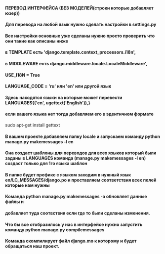 #### ПЕРЕВОД ИНТЕРФЕЙСА (БЕЗ МОДЕЛЕЙ(строки которые добавляет юзер))
#### Для перевода на любой язык нужно сделать настройки в settings.py
#### Все настройки основные уже сделаны нужно просто проверить что они такие как описаны ниже 
#### в TEMPLATE есть 'django.template.context_processors.i18n',
#### в MIDDLEWARE есть django.middleware.locale.LocaleMiddleware',
#### USE_I18N = True
#### LANGUAGE_CODE = 'ru' или 'en' или другой язык
#### Здесь находятся языки на которые может перевести LANGUAGES{('en', ugettext('English')),} 
#### если вашего языка нет тогда добавляем его в эдентичном формате

sudo apt-get install gettext

#### В вашем проекте добавляем папку locale и запускаем команду  python manage.py makemessages -l en
#### Она создаст шаблоны для переводов для всех языков который были заданы в LANGUAGES команда (manage.py makemessages -l en) создаст только для 1го языка шаблон
#### В папке будет префикс с языком заходим в нужный язык en/LC_MESSAGES/django.po и проставляем соответствия всех полей которые нам нужны
#### Команда  python manage.py makemessages -a обновляет данные файлы и
#### добавляет туда соотвствия если где то были сделаны изменения.
#### Что бы все отобразилось у нас в интерфейсе нужно запустить команду  python manage.py compilemessages
#### Команда скомпилирует файл django.mo к которому и будет обращаться наш проект.